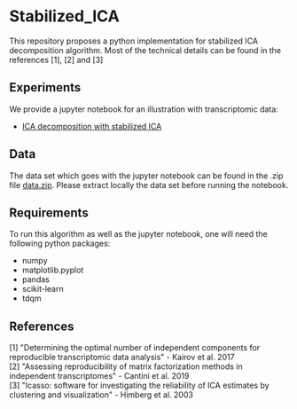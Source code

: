 # Stabilized_ICA

This repository proposes a python implementation for stabilized ICA decomposition algorithm. Most of the technical details can be found in the references [1], [2] and [3]

## Experiments

We provide a jupyter notebook for an illustration with transcriptomic data:
* [ICA decomposition with stabilized ICA](transcriptomic_ICA.ipynb)

## Data

The data set which goes with the jupyter notebook can be found in the .zip file [data.zip](data.zip). Please extract locally the data set before running the notebook.

## Requirements

To run this algorithm as well as the jupyter notebook, one will need the following python packages:
* numpy
* matplotlib.pyplot
* pandas
* scikit-learn
* tdqm 

## References

[1] "Determining the optimal number of independent components for reproducible transcriptomic data analysis" - Kairov et al. 2017   
[2] "Assessing reproducibility of matrix factorization methods in independent transcriptomes" - Cantini et al. 2019    
[3] "Icasso: software for investigating the reliability of ICA estimates by clustering and visualization" - Himberg et al. 2003